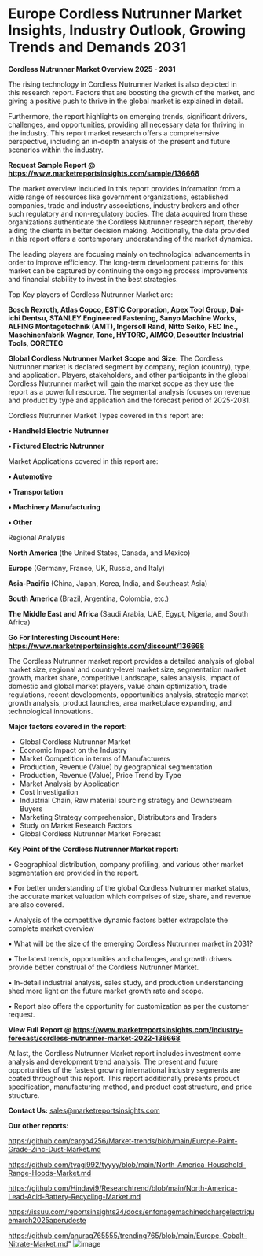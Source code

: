 # Europe Cordless Nutrunner Market Insights, Industry Outlook, Growing Trends and Demands 2031

<Strong> Cordless Nutrunner Market Overview 2025 - 2031</strong>

The rising technology in Cordless Nutrunner Market is also depicted in this research report. Factors that are boosting the growth of the market, and giving a positive push to thrive in the global market is explained in detail.

Furthermore, the report highlights on emerging trends, significant drivers, challenges, and opportunities, providing all necessary data for thriving in the industry. This report market research offers a comprehensive perspective, including an in-depth analysis of the present and future scenarios within the industry.

<strong>Request Sample Report @ <a href=https://www.marketreportsinsights.com/sample/136668>https://www.marketreportsinsights.com/sample/136668</a></strong>

The market overview included in this report provides information from a wide range of resources like government organizations, established companies, trade and industry associations, industry brokers and other such regulatory and non-regulatory bodies. The data acquired from these organizations authenticate the Cordless Nutrunner research report, thereby aiding the clients in better decision making. Additionally, the data provided in this report offers a contemporary understanding of the market dynamics.

The leading players are focusing mainly on technological advancements in order to improve efficiency. The long-term development patterns for this market can be captured by continuing the ongoing process improvements and financial stability to invest in the best strategies.

Top Key players of Cordless Nutrunner Market are:

<strong>Bosch Rexroth, Atlas Copco, ESTIC Corporation, Apex Tool Group, Dai-ichi Dentsu, STANLEY Engineered Fastening, Sanyo Machine Works, ALFING Montagetechnik (AMT), Ingersoll Rand, Nitto Seiko, FEC Inc., Maschinenfabrik Wagner, Tone, HYTORC, AIMCO, Desoutter Industrial Tools, CORETEC</strong>

<strong><b>Global Cordless Nutrunner Market Scope and Size:</b></strong>
The Cordless Nutrunner market is declared segment by company, region (country), type, and application. Players, stakeholders, and other participants in the global Cordless Nutrunner market will gain the market scope as they use the report as a powerful resource. The segmental analysis focuses on revenue and product by type and application and the forecast period of 2025-2031.

Cordless Nutrunner Market Types covered in this report are:

<strong>• Handheld Electric Nutrunner

• Fixtured Electric Nutrunner</strong>

Market Applications covered in this report are:

<strong>• Automotive

• Transportation

• Machinery Manufacturing

• Other</strong> 

Regional Analysis

<strong>North America</strong> (the United States, Canada, and Mexico)

<strong>Europe</strong> (Germany, France, UK, Russia, and Italy)

<strong>Asia-Pacific</strong> (China, Japan, Korea, India, and Southeast Asia)

<strong>South America</strong> (Brazil, Argentina, Colombia, etc.)

<strong>The Middle East and Africa</strong> (Saudi Arabia, UAE, Egypt, Nigeria, and South Africa)

<strong>Go For Interesting Discount Here: <a href=https://www.marketreportsinsights.com/discount/136668>https://www.marketreportsinsights.com/discount/136668</a></strong>

The Cordless Nutrunner market report provides a detailed analysis of global market size, regional and country-level market size, segmentation market growth, market share, competitive Landscape, sales analysis, impact of domestic and global market players, value chain optimization, trade regulations, recent developments, opportunities analysis, strategic market growth analysis, product launches, area marketplace expanding, and technological innovations.

<strong><b>Major factors covered in the report:</b></strong>
<ul>
  <li>Global Cordless Nutrunner Market </li>
  <li>Economic Impact on the Industry</li>
  <li>Market Competition in terms of Manufacturers</li>
  <li>Production, Revenue (Value) by geographical segmentation</li>
  <li>Production, Revenue (Value), Price Trend by Type</li>
  <li>Market Analysis by Application</li>
  <li>Cost Investigation</li>
  <li>Industrial Chain, Raw material sourcing strategy and Downstream Buyers</li>
  <li>Marketing Strategy comprehension, Distributors and Traders</li>
  <li>Study on Market Research Factors</li>
  <li>Global Cordless Nutrunner Market Forecast</li>
</ul>

<strong><b>Key Point of the Cordless Nutrunner Market report:</b></strong>

• Geographical distribution, company profiling, and various other market segmentation are provided in the report.

• For better understanding of the global Cordless Nutrunner market status, the accurate market valuation which comprises of size, share, and revenue are also covered.

• Analysis of the competitive dynamic factors better extrapolate the complete market overview

• What will be the size of the emerging Cordless Nutrunner market in 2031?

• The latest trends, opportunities and challenges, and growth drivers provide better construal of the Cordless Nutrunner Market.

• In-detail industrial analysis, sales study, and production understanding shed more light on the future market growth rate and scope.

• Report also offers the opportunity for customization as per the customer request.

<strong><b>View Full Report @ <a href=https://www.marketreportsinsights.com/industry-forecast/cordless-nutrunner-market-2022-136668>https://www.marketreportsinsights.com/industry-forecast/cordless-nutrunner-market-2022-136668</a></b></strong>


At last, the Cordless Nutrunner Market report includes investment come analysis and development trend analysis. The present and future opportunities of the fastest growing international industry segments are coated throughout this report. This report additionally presents product specification, manufacturing method, and product cost structure, and price structure.

<strong>Contact Us:</strong>
sales@marketreportsinsights.com

<strong>Our other reports:</strong>

<a href=https://github.com/cargo4256/Market-trends/blob/main/Europe-Paint-Grade-Zinc-Dust-Market.md>https://github.com/cargo4256/Market-trends/blob/main/Europe-Paint-Grade-Zinc-Dust-Market.md</a>

<a href=https://github.com/tyagi992/tyyyy/blob/main/North-America-Household-Range-Hoods-Market.md>https://github.com/tyagi992/tyyyy/blob/main/North-America-Household-Range-Hoods-Market.md</a>

<a href=https://github.com/Hindavi9/Researchtrend/blob/main/North-America-Lead-Acid-Battery-Recycling-Market.md>https://github.com/Hindavi9/Researchtrend/blob/main/North-America-Lead-Acid-Battery-Recycling-Market.md</a>

<a href=https://issuu.com/reportsinsights24/docs/enfonagemachinedchargelectriquemarch2025aperudeste>https://issuu.com/reportsinsights24/docs/enfonagemachinedchargelectriquemarch2025aperudeste</a>

<a href=https://github.com/anurag765555/trending765/blob/main/Europe-Cobalt-Nitrate-Market.md>https://github.com/anurag765555/trending765/blob/main/Europe-Cobalt-Nitrate-Market.md</a>"
![image](https://github.com/user-attachments/assets/2cb87d76-932f-4b85-83d6-28b679bee121)
